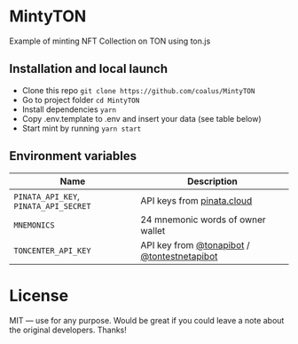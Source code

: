 # MintyTON

Example of minting NFT Collection on TON using ton.js

## Installation and local launch

- Clone this repo `git clone https://github.com/coalus/MintyTON`
- Go to project folder `cd MintyTON`
- Install dependencies `yarn`
- Copy .env.template to .env and insert your data (see table below)
- Start mint by running `yarn start`

## Environment variables

| Name                                  | Description                                                                                           |
| ------------------------------------- | ----------------------------------------------------------------------------------------------------- |
| `PINATA_API_KEY`, `PINATA_API_SECRET` | API keys from [pinata.cloud](https://pinata.cloud)                                                    |
| `MNEMONICS`                           | 24 mnemonic words of owner wallet                                                                     |
| `TONCENTER_API_KEY`                   | API key from [@tonapibot](https://t.me/tonapibot) / [@tontestnetapibot](https:/t.me/tontestnetapibot) |

# License

MIT — use for any purpose. Would be great if you could leave a note about the original developers. Thanks!
